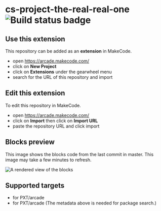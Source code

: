 # cs-project-the-real-real-one ![Build status badge](https://github.com/j-barnes456/cs-project-the-real-real-one/workflows/MakeCode/badge.svg)



## Use this extension

This repository can be added as an **extension** in MakeCode.

* open https://arcade.makecode.com/
* click on **New Project**
* click on **Extensions** under the gearwheel menu
* search for the URL of this repository and import

## Edit this extension

To edit this repository in MakeCode.

* open https://arcade.makecode.com/
* click on **Import** then click on **Import URL**
* paste the repository URL and click import

## Blocks preview

This image shows the blocks code from the last commit in master.
This image may take a few minutes to refresh.

![A rendered view of the blocks](https://github.com/j-barnes456/cs-project-the-real-real-one/raw/master/.makecode/blocks.png)

## Supported targets

* for PXT/arcade
* for PXT/arcade
(The metadata above is needed for package search.)

